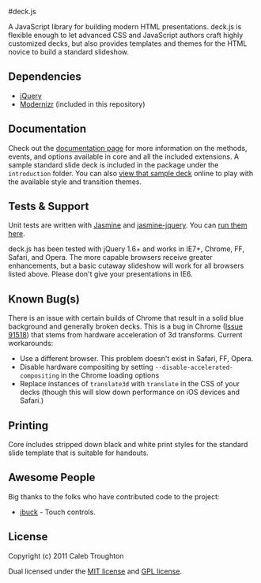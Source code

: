 #deck.js

A JavaScript library for building modern HTML presentations. deck.js is flexible enough to let advanced CSS and JavaScript authors craft highly customized decks, but also provides templates and themes for the HTML novice to build a standard slideshow.

## Dependencies

- [jQuery](http://jquery.com)
- [Modernizr](http://modernizr.com) (included in this repository)

## Documentation

Check out the [documentation page](http://imakewebthings.github.com/deck.js/docs) for more information on the methods, events, and options available in core and all the included extensions.  A sample standard slide deck is included in the package under the `introduction` folder.  You can also [view that sample deck](http://imakewebthings.github.com/deck.js/introduction) online to play with the available style and transition themes.

## Tests & Support

Unit tests are written with [Jasmine](http://pivotal.github.com/jasmine/) and [jasmine-jquery](https://github.com/velesin/jasmine-jquery). You can [run them here](http://imakewebthings.github.com/deck.js/test).

deck.js has been tested with jQuery 1.6+ and works in IE7+, Chrome, FF, Safari, and Opera. The more capable browsers receive greater enhancements, but a basic cutaway slideshow will work for all browsers listed above. Please don't give your presentations in IE6.

## Known Bug(s)

There is an issue with certain builds of Chrome that result in a solid blue background and generally broken decks.  This is a bug in Chrome ([Issue 91518](http://code.google.com/p/chromium/issues/detail?id=91518)) that stems from hardware acceleration of 3d transforms.  Current workarounds:

- Use a different browser. This problem doesn't exist in Safari, FF, Opera.
- Disable hardware compositing by setting `--disable-accelerated-compositing` in the Chrome loading options
- Replace instances of `translate3d` with `translate` in the CSS of your decks (though this will slow down performance on iOS devices and Safari.)

## Printing

Core includes stripped down black and white print styles for the standard slide template that is suitable for handouts.

## Awesome People

Big thanks to the folks who have contributed code to the project:

- [jbuck](https://github.com/jbuck) - Touch controls.

## License

Copyright (c) 2011 Caleb Troughton

Dual licensed under the [MIT license](https://github.com/imakewebthings/deck.js/blob/master/MIT-license.txt) and [GPL license](https://github.com/imakewebthings/deck.js/blob/master/GPL-license.txt).
